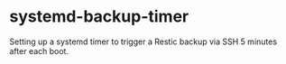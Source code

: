 # systemd-backup-timer
Setting up a systemd timer to trigger a Restic backup via SSH 5 minutes after each boot.
